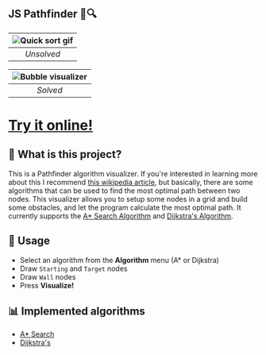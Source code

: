 ## JS Pathfinder 🤖🔍
| ![Quick sort gif](https://i.imgur.com/FeNo3p2.png) | 
|:--:| 
| *Unsolved* |

| ![Bubble visualizer](https://i.imgur.com/YnhFSml.png) | 
|:--:| 
| *Solved* |

# [Try it online!](https://alesbe.github.io/js-pathfinder/)

## 💭 What is this project?
This is a Pathfinder algorithm visualizer. If you're interested in learning more about this I recommend [this wikipedia article](https://en.wikipedia.org/wiki/Pathfinding), but basically, there are some algorithms that can be used to find the most optimal path between two nodes. This visualizer allows you to setup some nodes in a grid and build some obstacles, and let the program calculate the most optimal path. It currently supports the [A* Search Algorithm](https://en.wikipedia.org/wiki/A*_search_algorithm) and [Dijkstra's Algorithm](https://en.wikipedia.org/wiki/Dijkstra%27s_algorithm).

## 🧠 Usage
- Select an algorithm from the **Algorithm** menu (A* or Dijkstra)
- Draw `Starting` and `Target` nodes
- Draw `Wall` nodes
- Press **Visualize!**

## 📊 Implemented algorithms
- [A* Search](https://en.wikipedia.org/wiki/A*_search_algorithm)
- [Dijkstra's](https://en.wikipedia.org/wiki/Dijkstra%27s_algorithm)
